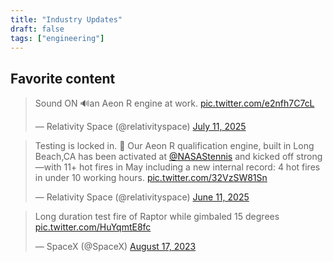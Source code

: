 ```yaml
---
title: "Industry Updates"
draft: false
tags: ["engineering"]
---
```

## Favorite content

<blockquote class="twitter-tweet"><p lang="en" dir="ltr">Sound ON 🔊an Aeon R engine at work. <a href="https://t.co/e2nfh7C7cL">pic.twitter.com/e2nfh7C7cL</a></p>&mdash; Relativity Space (@relativityspace) <a href="https://twitter.com/relativityspace/status/1943725332931985556?ref_src=twsrc%5Etfw">July 11, 2025</a></blockquote> <script async src="https://platform.twitter.com/widgets.js" charset="utf-8"></script>

<blockquote class="twitter-tweet"><p lang="en" dir="ltr">Testing is locked in. 🤝 Our Aeon R qualification engine, built in Long Beach,CA has been activated at <a href="https://twitter.com/NASAStennis?ref_src=twsrc%5Etfw">@NASAStennis</a> and kicked off strong—with 11+ hot fires in May including a new internal record: 4 hot fires in under 10 working hours. <a href="https://t.co/32VzSW81Sn">pic.twitter.com/32VzSW81Sn</a></p>&mdash; Relativity Space (@relativityspace) <a href="https://twitter.com/relativityspace/status/1932887412428140863?ref_src=twsrc%5Etfw">June 11, 2025</a></blockquote> <script async src="https://platform.twitter.com/widgets.js" charset="utf-8"></script>

<blockquote class="twitter-tweet"><p lang="en" dir="ltr">Long duration test fire of Raptor while gimbaled 15 degrees <a href="https://t.co/HuYqmtE8fc">pic.twitter.com/HuYqmtE8fc</a></p>&mdash; SpaceX (@SpaceX) <a href="https://twitter.com/SpaceX/status/1692260577866092863?ref_src=twsrc%5Etfw">August 17, 2023</a></blockquote> <script async src="https://platform.twitter.com/widgets.js" charset="utf-8"></script>
